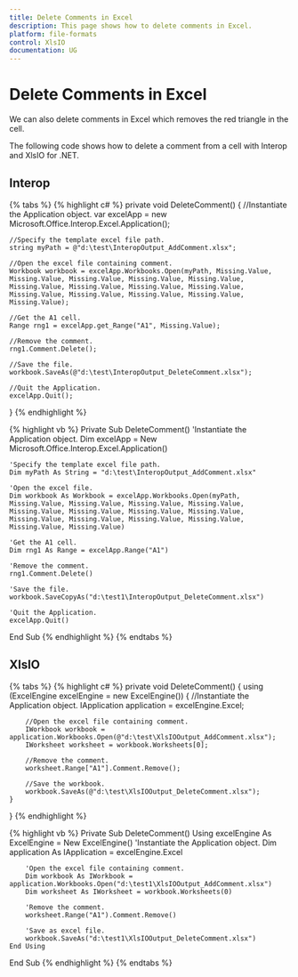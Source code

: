 ```yaml
---
title: Delete Comments in Excel
description: This page shows how to delete comments in Excel.
platform: file-formats
control: XlsIO
documentation: UG
---
```


# Delete Comments in Excel

We can also delete comments in Excel which removes the red triangle in the cell.

The following code shows how to delete a comment from a cell with Interop and XlsIO for .NET.

## Interop

{% tabs %}
{% highlight c# %}
private void DeleteComment()
{
    //Instantiate the Application object.
    var excelApp = new Microsoft.Office.Interop.Excel.Application();

    //Specify the template excel file path.
    string myPath = @"d:\test\InteropOutput_AddComment.xlsx";

    //Open the excel file containing comment.
    Workbook workbook = excelApp.Workbooks.Open(myPath, Missing.Value, Missing.Value, Missing.Value, Missing.Value, Missing.Value, Missing.Value, Missing.Value, Missing.Value, Missing.Value, Missing.Value, Missing.Value, Missing.Value, Missing.Value, Missing.Value);

    //Get the A1 cell.
    Range rng1 = excelApp.get_Range("A1", Missing.Value);

    //Remove the comment.
    rng1.Comment.Delete();

    //Save the file.
    workbook.SaveAs(@"d:\test\InteropOutput_DeleteComment.xlsx");

    //Quit the Application.
    excelApp.Quit();
}
{% endhighlight %}

{% highlight vb %}
Private Sub DeleteComment()
    'Instantiate the Application object.
    Dim excelApp = New Microsoft.Office.Interop.Excel.Application()

    'Specify the template excel file path.
    Dim myPath As String = "d:\test\InteropOutput_AddComment.xlsx"

    'Open the excel file.
    Dim workbook As Workbook = excelApp.Workbooks.Open(myPath, Missing.Value, Missing.Value, Missing.Value, Missing.Value, Missing.Value, Missing.Value, Missing.Value, Missing.Value, Missing.Value, Missing.Value, Missing.Value, Missing.Value, Missing.Value, Missing.Value)

    'Get the A1 cell.
    Dim rng1 As Range = excelApp.Range("A1")

    'Remove the comment.
    rng1.Comment.Delete()

    'Save the file.
    workbook.SaveCopyAs("d:\test1\InteropOutput_DeleteComment.xlsx")

    'Quit the Application.
    excelApp.Quit()
End Sub
{% endhighlight %}
{% endtabs %}

## XlsIO

{% tabs %}
{% highlight c# %}
private void DeleteComment()
{
    using (ExcelEngine excelEngine = new ExcelEngine())
    {
        //Instantiate the Application object.
        IApplication application = excelEngine.Excel;

        //Open the excel file containing comment.
        IWorkbook workbook = application.Workbooks.Open(@"d:\test\XlsIOOutput_AddComment.xlsx");
        IWorksheet worksheet = workbook.Worksheets[0];

        //Remove the comment.
        worksheet.Range["A1"].Comment.Remove();

        //Save the workbook.
        workbook.SaveAs(@"d:\test\XlsIOOutput_DeleteComment.xlsx");
    }
}
{% endhighlight %}

{% highlight vb %}
Private Sub DeleteComment()
    Using excelEngine As ExcelEngine = New ExcelEngine()
        'Instantiate the Application object.
        Dim application As IApplication = excelEngine.Excel

        'Open the excel file containing comment.
        Dim workbook As IWorkbook = application.Workbooks.Open("d:\test1\XlsIOOutput_AddComment.xlsx")
        Dim worksheet As IWorksheet = workbook.Worksheets(0)

        'Remove the comment.
        worksheet.Range("A1").Comment.Remove()

        'Save as excel file.
        workbook.SaveAs("d:\test1\XlsIOOutput_DeleteComment.xlsx")
    End Using
End Sub
{% endhighlight %}
{% endtabs %}
